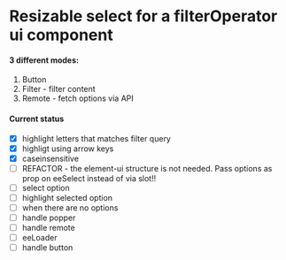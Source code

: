 # Resizable select for a filterOperator ui component

#### 3 different modes:
1. Button
2. Filter - filter content
3. Remote - fetch options via API

#### Current status

- [x] highlight letters that matches filter query
- [x] highligt using arrow keys
- [x] caseinsensitive
- [ ] REFACTOR - the element-ui structure is not needed. Pass options as prop on eeSelect instead of via slot!!
- [ ] select option
- [ ] highlight selected option
- [ ] when there are no options
- [ ] handle popper
- [ ] handle remote
- [ ] eeLoader
- [ ] handle button
